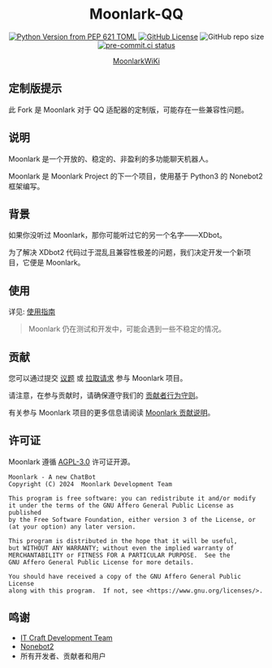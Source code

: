 <div align="center">

  <h1>Moonlark-QQ</h1>

[![Python Version from PEP 621 TOML](https://img.shields.io/python/required-version-toml?tomlFilePath=https%3A%2F%2Fgithub.com%2FMoonlark-Dev%2FMoonlark-QQ%2Fraw%2Fmain%2Fpyproject.toml)](https://github.com/Moonlark-Dev/Moonlark-QQ/blob/main/pyproject.toml)
[![GitHub License](https://img.shields.io/github/license/Moonlark-Dev/Moonlark-QQ)](LICENSE)
![GitHub repo size](https://img.shields.io/github/repo-size/Moonlark-Dev/Moonlark-QQ)
[![pre-commit.ci status](https://results.pre-commit.ci/badge/github/Moonlark-Dev/Moonlark-QQ/main.svg)](https://results.pre-commit.ci/latest/github/Moonlark-Dev/Moonlark-QQ/main)

[MoonlarkWiKi](https://moonlark-wiki.itcdt.top/)

</div>

## 定制版提示

此 Fork 是 Moonlark 对于 QQ 适配器的定制版，可能存在一些兼容性问题。

## 说明

Moonlark 是一个开放的、稳定的、非盈利的多功能聊天机器人。

Moonlark 是 Moonlark Project 的下一个项目，使用基于 Python3 的 Nonebot2 框架编写。

## 背景

如果你没听过 Moonlark，那你可能听过它的另一个名字——XDbot。

为了解决 XDbot2 代码过于混乱且兼容性极差的问题，我们决定开发一个新项目，它便是 Moonlark。 

## 使用

详见: [使用指南](https://moonlark-wiki.itcdt.top/wiki/%E4%BD%BF%E7%94%A8%E6%8C%87%E5%8D%97)

> Moonlark 仍在测试和开发中，可能会遇到一些不稳定的情况。

## 贡献

您可以通过提交 [议题](https://github.com/Moonlark-Dev/Moonlark/issues/new/choose) 或 [拉取请求](https://github.com/Moonlark-Dev/Moonlark/compare) 参与 Moonlark 项目。

请注意，在参与贡献时，请确保遵守我们的 [贡献者行为守则](CODE_OF_CONDUCT.md)。

有关参与 Moonlark 项目的更多信息请阅读 [Moonlark 贡献说明](CONTRIBUTING.md)。

## 许可证

Moonlark 遵循 [AGPL-3.0](LICENSE) 许可证开源。

```
Moonlark - A new ChatBot
Copyright (C) 2024  Moonlark Development Team

This program is free software: you can redistribute it and/or modify
it under the terms of the GNU Affero General Public License as published
by the Free Software Foundation, either version 3 of the License, or
(at your option) any later version.

This program is distributed in the hope that it will be useful,
but WITHOUT ANY WARRANTY; without even the implied warranty of
MERCHANTABILITY or FITNESS FOR A PARTICULAR PURPOSE.  See the
GNU Affero General Public License for more details.

You should have received a copy of the GNU Affero General Public License
along with this program.  If not, see <https://www.gnu.org/licenses/>.
```

## 鸣谢

- [IT Craft Development Team](https://itcdt.top)
- [Nonebot2](https://nonebot.dev)
- 所有开发者、贡献者和用户

